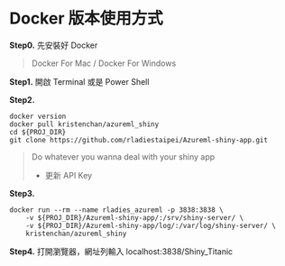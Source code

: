 # Docker 版本使用方式

**Step0.**
先安裝好 Docker
> Docker For Mac / Docker For Windows

**Step1.**
開啟 Terminal 或是 Power Shell 

**Step2.**
```
docker version
docker pull kristenchan/azureml_shiny
cd ${PROJ_DIR}
git clone https://github.com/rladiestaipei/Azureml-shiny-app.git
```
> Do whatever you wanna deal with your shiny app
> + 更新 API Key

**Step3.**
```
docker run --rm --name rladies_azureml -p 3838:3838 \
    -v ${PROJ_DIR}/Azureml-shiny-app/:/srv/shiny-server/ \
    -v ${PROJ_DIR}/Azureml-shiny-app/log/:/var/log/shiny-server/ \
    kristenchan/azureml_shiny
```
**Step4.**
打開瀏覽器，網址列輸入 localhost:3838/Shiny_Titanic
